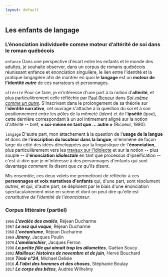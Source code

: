 ```yaml
---
layout: default
---
```


## Les enfants de langage
###  L’énonciation individuelle comme moteur d’altérité de soi dans le roman québécois

`enfance`
Dans une perspective d'écart entre les enfants et le monde des adultes, je souhaite observer, dans un corpus de romans québécois réunissant enfance et énonciation singulière, le lien entre l'identité et la pratique langagière afin de montrer en quoi le **langage** est un **moteur de l'identité *autre*** de ces narrateurs et personnages.

`altérité`
Pour ce faire, je m'intéresse d'une part à la notion d'**altérité**, et plus particulièrement celle réfléchie par [Paul Ricoeur](https://fr.wikipedia.org/wiki/Paul_Ricoeur) dans [*Soi-même comme un autre*](https://fr.wikipedia.org/wiki/Soi-même_comme_un_autre). S'inscrivant dans le prolongement de sa théorie sur l'**identité narrative**, cet ouvrage s'attache à la question du *soi* et à son positionnement entre les pôles de la mêmeté (*idem*) et de l'**ipséité** (*ipse*), cette dernière correspondant à un *soi* intimement aligné sur la notion d'altérité -- bref, **« soi-même en tant que ... autre »** (Ricoeur, 1990).

`langage`
D'autre part, mon attachement à la question de l'**usage de la langue** et donc de l'**inscription du locuteur dans la langue**, m'emmène de façon large du côté des idées développées par la linguistique de l'**énonciation**, plus particulièrement vers les [travaux sur l'idiolecte](https://journals.openedition.org/praxematique/462) et sur la notion -- plus souple -- d'**énonciation *idiolectale*** en tant que processus d'ipséification -- c'est-à-dire que je m'intéresse à des personnages d'enfants qui sont davantage *comment* ils disent que *ce* qu'ils disent.

Mis ensemble, ces deux volets me permettront de réfléchir à ces **personnages et voix narratives d'enfants** qui, d'une part, sont résolument *autres*, et qui, d'autre part, se déploient par le biais d'une énonciation spectaculairement mise en scène et dont on peut dire qu'elle est *constitutive de l'identité de l'énonciateur*.


### Corpus littéraire (partiel)
`1966`
***L'avalée des avalés***, Réjean Ducharme  
`1967`
***Le nez qui voque***, Réjean Ducharme  
`1968`
***L'océantume***, Réjean Ducharme  
`1969`
***Jimmy***, Jacques Poulin  
`1970`
***L'amélanchier***, Jacques Ferron  
`1998`
***La petite fille qui aimait trop les allumettes***, Gaétan Soucy  
`2002`
***Mailloux: histoires de novembre et de juin***, Hervé Bouchard  
`2010`
***Tiroir n°24***, Michael Delisle  
`2016`
***À l'abri des hommes et des choses***, Stéphanie Boulay  
`2017`
***Le corps des bêtes***, Audrée Wilhelmy  

